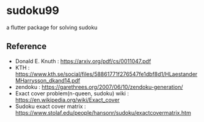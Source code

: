 # sudoku99

a flutter package for solving sudoku

## Reference
* Donald E. Knuth : https://arxiv.org/pdf/cs/0011047.pdf
* KTH : https://www.kth.se/social/files/58861771f276547fe1dbf8d1/HLaestanderMHarrysson_dkand14.pdf
* zendoku : https://garethrees.org/2007/06/10/zendoku-generation/
* Exact cover problem(n-queen, sudoku) wiki : https://en.wikipedia.org/wiki/Exact_cover
* Sudoku exact cover matrix : https://www.stolaf.edu/people/hansonr/sudoku/exactcovermatrix.htm
